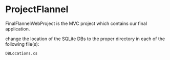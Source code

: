 ProjectFlannel
==============

FinalFlannelWebProject is the MVC project which contains our final application.

change the location of the SQLite DBs to the 
proper directory in each of the following file(s):

	DBLocations.cs
